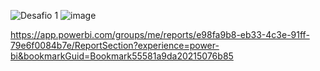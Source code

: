 ![Desafio 1](https://github.com/Maia-Polonio/power_bi_analyst/assets/131725481/88ff27b6-15db-44f6-bf26-bbfb42912ce1)
![image](https://github.com/Maia-Polonio/power_bi_analyst/assets/131725481/4d1c92ba-102e-4e14-bb6d-d99bf48291ce)

https://app.powerbi.com/groups/me/reports/e98fa9b8-eb33-4c3e-91ff-79e6f0084b7e/ReportSection?experience=power-bi&bookmarkGuid=Bookmark55581a9da20215076b85
